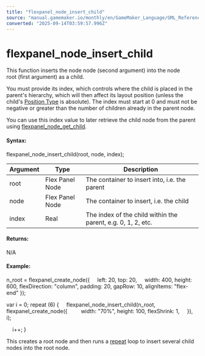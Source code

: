 ```yaml
---
title: "flexpanel_node_insert_child"
source: "manual.gamemaker.io/monthly/en/GameMaker_Language/GML_Reference/Flex_Panels/Function_Reference/flexpanel_node_insert_child.htm"
converted: "2025-09-14T03:59:57.996Z"
---
```


# flexpanel\_node\_insert\_child

This function inserts the node node (second argument) into the node root (first argument) as a child.

You must provide its index, which controls where the child is placed in the parent's hierarchy, which will then affect its layout position (unless the child's [Position Type](../Flex_Panels_Styling.htm#h17) is absolute). The index must start at 0 and must not be negative or greater than the number of children already in the parent node.

You can use this index value to later retrieve the child node from the parent using [flexpanel\_node\_get\_child](flexpanel_node_get_child.md).

#### Syntax:

flexpanel\_node\_insert\_child(root, node, index);

| Argument | Type | Description |
| --- | --- | --- |
| root | Flex Panel Node | The container to insert into, i.e. the parent |
| node | Flex Panel Node | The container to insert, i.e. the child |
| index | Real | The index of the child within the parent, e.g. 0, 1, 2, etc. |

#### Returns:

N/A

#### Example:

n\_root = flexpanel\_create\_node({
    left: 20, top: 20,
    width: 400, height: 600, flexDirection: "column", padding: 20, gapRow: 10, alignItems: "flex-end"
});

var i = 0; repeat (6)
{
    flexpanel\_node\_insert\_child(n\_root, flexpanel\_create\_node({
        width: "70%", height: 100, flexShrink: 1,
    }), i);

    i++;
}

This creates a root node and then runs a [repeat](../../../GML_Overview/Language_Features/repeat.md) loop to insert several child nodes into the root node.